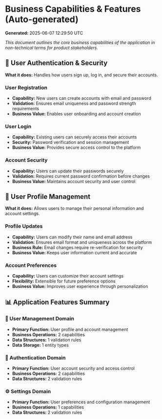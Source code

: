 # Business Capabilities & Features (Auto-generated)

**Generated:** 2025-06-07 12:29:50 UTC

*This document outlines the core business capabilities of the application in non-technical terms for product stakeholders.*

## 🔐 User Authentication & Security

**What it does:** Handles how users sign up, log in, and secure their accounts.

### User Registration
- **Capability:** New users can create accounts with email and password
- **Validation:** Ensures email uniqueness and password strength requirements
- **Business Value:** Enables user onboarding and account creation

### User Login
- **Capability:** Existing users can securely access their accounts
- **Security:** Password verification and session management
- **Business Value:** Provides secure access control to the platform

### Account Security
- **Capability:** Users can update their passwords securely
- **Validation:** Requires current password confirmation before changes
- **Business Value:** Maintains account security and user control

## 👤 User Profile Management

**What it does:** Allows users to manage their personal information and account settings.

### Profile Updates
- **Capability:** Users can modify their name and email address
- **Validation:** Ensures email format and uniqueness across the platform
- **Business Rule:** Email changes require re-verification for security
- **Business Value:** Keeps user information current and accurate

### Account Preferences
- **Capability:** Users can customize their account settings
- **Flexibility:** Extensible for future preference options
- **Business Value:** Improves user experience through personalization

## 📊 Application Features Summary

### 👤 User Management Domain
- **Primary Function:** User profile and account management
- **Business Operations:** 2 capabilities
- **Data Structures:** 1 validation rules
- **Data Storage:** 1 entity types

### 🔐 Authentication Domain
- **Primary Function:** User account security and access control
- **Business Operations:** 2 capabilities
- **Data Structures:** 2 validation rules

### ⚙️ Settings Domain
- **Primary Function:** User preferences and configuration management
- **Business Operations:** 1 capabilities
- **Data Structures:** 2 validation rules

